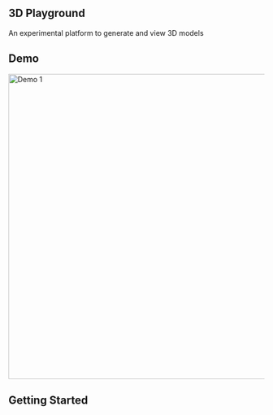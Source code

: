 ## 3D Playground

An experimental platform to generate and view 3D models

## Demo

<img src="public/demo1.png" alt="Demo 1" width="600" />

## Getting Started 